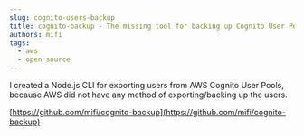 ```yaml
---
slug: cognito-users-backup
title: cognito-backup - The missing tool for backing up Cognito User Pools
authors: mifi
tags:
  - aws
  - open source
---
```


I created a Node.js CLI for exporting users from AWS Cognito User Pools, because AWS did not have any method of exporting/backing up the users.

[https://github.com/mifi/cognito-backup](https://github.com/mifi/cognito-backup)

